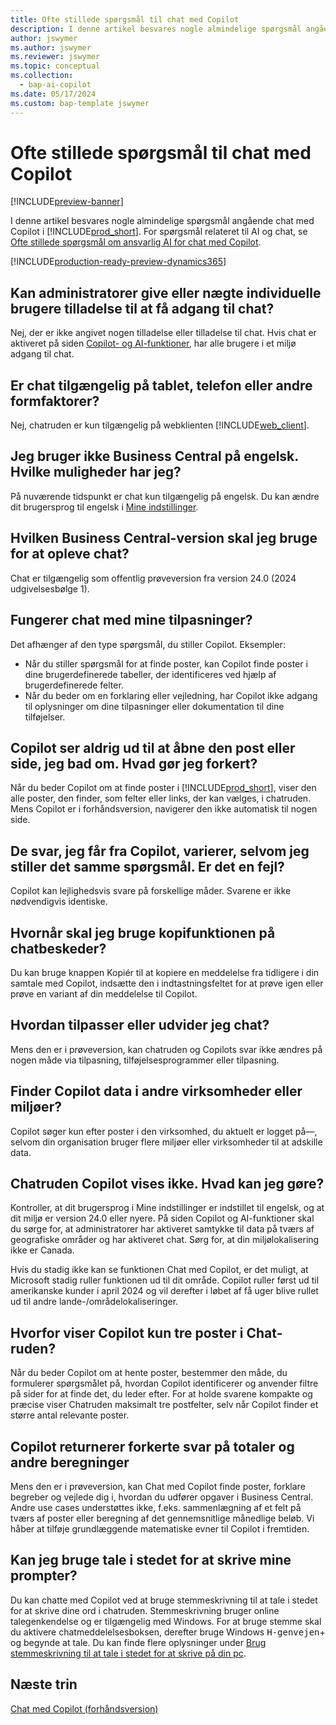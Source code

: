 ```yaml
---
title: Ofte stillede spørgsmål til chat med Copilot
description: I denne artikel besvares nogle almindelige spørgsmål angående chat med Copilot i Business Central.
author: jswymer
ms.author: jswymer
ms.reviewer: jswymer
ms.topic: conceptual
ms.collection:
  - bap-ai-copilot
ms.date: 05/17/2024
ms.custom: bap-template jswymer
---
```

# Ofte stillede spørgsmål til chat med Copilot

[!INCLUDE[preview-banner](includes/preview-banner.md)]

I denne artikel besvares nogle almindelige spørgsmål angående chat med Copilot i [!INCLUDE[prod_short](includes/prod_short.md)]. For spørgsmål relateret til AI og chat, se [Ofte stillede spørgsmål om ansvarlig AI for chat med Copilot](faqs-chat-with-copilot.md).

[!INCLUDE[production-ready-preview-dynamics365](includes/production-ready-preview-dynamics365.md)]

## Kan administratorer give eller nægte individuelle brugere tilladelse til at få adgang til chat?

Nej, der er ikke angivet nogen tilladelse eller tilladelse til chat. Hvis chat er aktiveret på siden [Copilot- og AI-funktioner](enable-ai.md), har alle brugere i et miljø adgang til chat.
 
## Er chat tilgængelig på tablet, telefon eller andre formfaktorer?

Nej, chatruden er kun tilgængelig på webklienten [!INCLUDE[web_client](includes/web_client.md)].

## Jeg bruger ikke Business Central på engelsk. Hvilke muligheder har jeg?

På nuværende tidspunkt er chat kun tilgængelig på engelsk. Du kan ændre dit brugersprog til engelsk i [Mine indstillinger](ui-change-basic-settings.md#language).

## Hvilken Business Central-version skal jeg bruge for at opleve chat?

Chat er tilgængelig som offentlig prøveversion fra version 24.0 (2024 udgivelsesbølge 1).

## Fungerer chat med mine tilpasninger?

Det afhænger af den type spørgsmål, du stiller Copilot. Eksempler:

- Når du stiller spørgsmål for at finde poster, kan Copilot finde poster i dine brugerdefinerede tabeller, der identificeres ved hjælp af brugerdefinerede felter.
- Når du beder om en forklaring eller vejledning, har Copilot ikke adgang til oplysninger om dine tilpasninger eller dokumentation til dine tilføjelser.

## Copilot ser aldrig ud til at åbne den post eller side, jeg bad om. Hvad gør jeg forkert?

Når du beder Copilot om at finde poster i [!INCLUDE[prod_short](includes/prod_short.md)], viser den alle poster, den finder, som felter eller links, der kan vælges, i chatruden. Mens Copilot er i forhåndsversion, navigerer den ikke automatisk til nogen side.

## De svar, jeg får fra Copilot, varierer, selvom jeg stiller det samme spørgsmål. Er det en fejl?

Copilot kan lejlighedsvis svare på forskellige måder. Svarene er ikke nødvendigvis identiske.

## Hvornår skal jeg bruge kopifunktionen på chatbeskeder?

Du kan bruge knappen Kopiér til at kopiere en meddelelse fra tidligere i din samtale med Copilot, indsætte den i indtastningsfeltet for at prøve igen eller prøve en variant af din meddelelse til Copilot.

## Hvordan tilpasser eller udvider jeg chat?

Mens den er i prøveversion, kan chatruden og Copilots svar ikke ændres på nogen måde via tilpasning, tilføjelsesprogrammer eller tilpasning.

## Finder Copilot data i andre virksomheder eller miljøer?

Copilot søger kun efter poster i den virksomhed, du aktuelt er logget på&mdash;, selvom din organisation bruger flere miljøer eller virksomheder til at adskille data.

## Chatruden Copilot vises ikke. Hvad kan jeg gøre?

Kontroller, at dit brugersprog i Mine indstillinger er indstillet til engelsk, og at dit miljø er version 24.0 eller nyere. På siden Copilot og AI-funktioner skal du sørge for, at administratorer har aktiveret samtykke til data på tværs af geografiske områder og har aktiveret chat. Sørg for, at din miljølokalisering ikke er Canada.

Hvis du stadig ikke kan se funktionen Chat med Copilot, er det muligt, at Microsoft stadig ruller funktionen ud til dit område. Copilot ruller først ud til amerikanske kunder i april 2024 og vil derefter i løbet af få uger blive rullet ud til andre lande-/områdelokaliseringer.

## Hvorfor viser Copilot kun tre poster i Chat-ruden?

Når du beder Copilot om at hente poster, bestemmer den måde, du formulerer spørgsmålet på, hvordan Copilot identificerer og anvender filtre på sider for at finde det, du leder efter. For at holde svarene kompakte og præcise viser Chatruden maksimalt tre postfelter, selv når Copilot finder et større antal relevante poster.

## Copilot returnerer forkerte svar på totaler og andre beregninger

Mens den er i prøveversion, kan Chat med Copilot finde poster, forklare begreber og vejlede dig i, hvordan du udfører opgaver i Business Central. Andre use cases understøttes ikke, f.eks. sammenlægning af et felt på tværs af poster eller beregning af det gennemsnitlige månedlige beløb. Vi håber at tilføje grundlæggende matematiske evner til Copilot i fremtiden.

## Kan jeg bruge tale i stedet for at skrive mine prompter?

Du kan chatte med Copilot ved at bruge stemmeskrivning til at tale i stedet for at skrive dine ord i chatruden. Stemmeskrivning bruger online talegenkendelse og er tilgængelig med Windows. For at bruge stemme skal du aktivere chatmeddelelsesboksen, derefter bruge Windows <kbd>H-genvejen</kbd>+<kbd></kbd> og begynde at tale. Du kan finde flere oplysninger under [Brug stemmeskrivning til at tale i stedet for at skrive på din pc](https://support.microsoft.com/windows/use-voice-typing-to-talk-instead-of-type-on-your-pc-fec94565-c4bd-329d-e59a-af033fa5689f).

## Næste trin

[Chat med Copilot (forhåndsversion)](chat-with-copilot.md)
